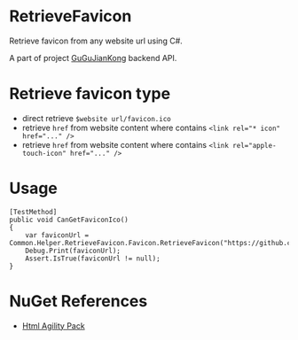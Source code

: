 # RetrieveFavicon
Retrieve favicon from any website url using C#.

A part of project [GuGuJianKong](https://github.com/ParryQiu/GuGuJianKong) backend API.

# Retrieve favicon type
* direct retrieve `$website url/favicon.ico`
* retrieve `href` from website content where contains `<link rel="* icon" href="..." />`
* retrieve `href` from website content where contains `<link rel="apple-touch-icon" href="..." />`

# Usage

```
[TestMethod]
public void CanGetFaviconIco()
{
    var faviconUrl = Common.Helper.RetrieveFavicon.Favicon.RetrieveFavicon("https://github.com/parryqiu");
    Debug.Print(faviconUrl);
    Assert.IsTrue(faviconUrl != null);
}
```

# NuGet References
* [Html Agility Pack](https://www.nuget.org/packages/HtmlAgilityPack)

